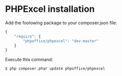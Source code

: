 PHPExcel installation
=====================

Add the foolowing package to your composer.json file:
```js
{
    "require": {
        "phpoffice/phpexcel": "dev-master"
    }
}
```

Execute this command:
```bash
$ php composer.phar update phpoffice/phpexcel
```

